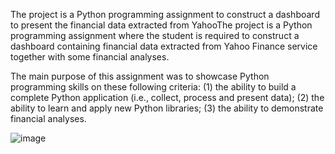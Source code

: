 The project is a Python programming assignment to construct a dashboard to present the financial data extracted from YahooThe project is a Python programming assignment where the student is required to construct a dashboard containing financial data extracted from Yahoo Finance service together with some financial analyses.

The main purpose of this assignment was to showcase Python programming skills on these following criteria: (1) the ability to build a complete Python application (i.e., collect, process and present data); (2) the ability to learn and apply new Python libraries; (3) the ability to demonstrate financial analyses.

![image](https://user-images.githubusercontent.com/116012520/209792198-d6046f9b-d43e-4f4b-9898-cfd76d8027e5.png)
